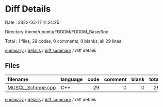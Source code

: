 # Diff Details

Date : 2022-03-17 11:24:25

Directory /home/ubuntu/FDDDM/FDDDM_Base/Sod

Total : 1 files,  29 codes, 0 comments, 0 blanks, all 29 lines

[summary](results.md) / [details](details.md) / [diff summary](diff.md) / diff details

## Files
| filename | language | code | comment | blank | total |
| :--- | :--- | ---: | ---: | ---: | ---: |
| [MUSCL_Scheme.cpp](/MUSCL_Scheme.cpp) | C++ | 29 | 0 | 0 | 29 |

[summary](results.md) / [details](details.md) / [diff summary](diff.md) / diff details
